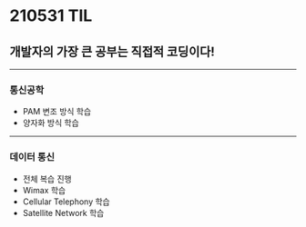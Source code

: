 # 210531 TIL
## 개발자의 가장 큰 공부는 직접적 코딩이다!
-----------------
### 통신공학
  * PAM 변조 방식 학습
  * 양자화 방식 학습
---------------
### 데이터 통신
  * 전체 복습 진행
  * Wimax 학습
  * Cellular Telephony 학습
  * Satellite Network 학습
